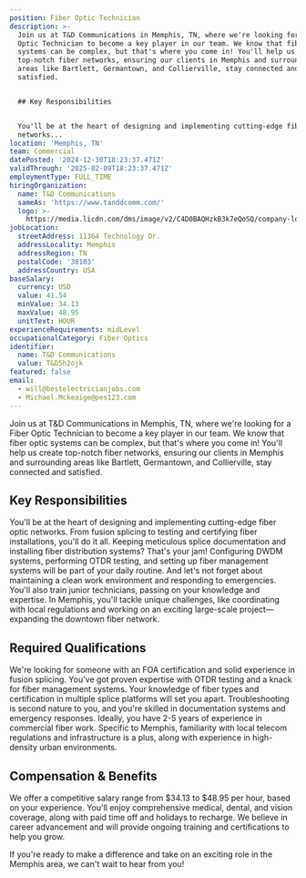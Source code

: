 ```yaml
---
position: Fiber Optic Technician
description: >-
  Join us at T&D Communications in Memphis, TN, where we're looking for a Fiber
  Optic Technician to become a key player in our team. We know that fiber optic
  systems can be complex, but that's where you come in! You'll help us create
  top-notch fiber networks, ensuring our clients in Memphis and surrounding
  areas like Bartlett, Germantown, and Collierville, stay connected and
  satisfied. 


  ## Key Responsibilities


  You'll be at the heart of designing and implementing cutting-edge fiber optic
  networks...
location: 'Memphis, TN'
team: Commercial
datePosted: '2024-12-30T18:23:37.471Z'
validThrough: '2025-02-09T18:23:37.471Z'
employmentType: FULL_TIME
hiringOrganization:
  name: T&D Communications
  sameAs: 'https://www.tanddcomm.com/'
  logo: >-
    https://media.licdn.com/dms/image/v2/C4D0BAQHzkB3k7eQoSQ/company-logo_200_200/company-logo_200_200/0/1631320385872?e=2147483647&v=beta&t=nuFy5lrwqoCuQ6_2P8hO_EwhwJlnndzcbM7ZPSfdKlM
jobLocation:
  streetAddress: 11364 Technology Dr.
  addressLocality: Memphis
  addressRegion: TN
  postalCode: '38103'
  addressCountry: USA
baseSalary:
  currency: USD
  value: 41.54
  minValue: 34.13
  maxValue: 48.95
  unitText: HOUR
experienceRequirements: midLevel
occupationalCategory: Fiber Optics
identifier:
  name: T&D Communications
  value: T&D5h2ojk
featured: false
email:
  - will@bestelectricianjobs.com
  - Michael.Mckeaige@pes123.com
---
```




Join us at T&D Communications in Memphis, TN, where we're looking for a Fiber Optic Technician to become a key player in our team. We know that fiber optic systems can be complex, but that's where you come in! You'll help us create top-notch fiber networks, ensuring our clients in Memphis and surrounding areas like Bartlett, Germantown, and Collierville, stay connected and satisfied. 

## Key Responsibilities

You'll be at the heart of designing and implementing cutting-edge fiber optic networks. From fusion splicing to testing and certifying fiber installations, you'll do it all. Keeping meticulous splice documentation and installing fiber distribution systems? That's your jam! Configuring DWDM systems, performing OTDR testing, and setting up fiber management systems will be part of your daily routine. And let's not forget about maintaining a clean work environment and responding to emergencies. You'll also train junior technicians, passing on your knowledge and expertise. In Memphis, you'll tackle unique challenges, like coordinating with local regulations and working on an exciting large-scale project—expanding the downtown fiber network. 

## Required Qualifications

We're looking for someone with an FOA certification and solid experience in fusion splicing. You've got proven expertise with OTDR testing and a knack for fiber management systems. Your knowledge of fiber types and certification in multiple splice platforms will set you apart. Troubleshooting is second nature to you, and you're skilled in documentation systems and emergency responses. Ideally, you have 2-5 years of experience in commercial fiber work. Specific to Memphis, familiarity with local telecom regulations and infrastructure is a plus, along with experience in high-density urban environments.

## Compensation & Benefits

We offer a competitive salary range from $34.13 to $48.95 per hour, based on your experience. You'll enjoy comprehensive medical, dental, and vision coverage, along with paid time off and holidays to recharge. We believe in career advancement and will provide ongoing training and certifications to help you grow. 

If you're ready to make a difference and take on an exciting role in the Memphis area, we can't wait to hear from you!
